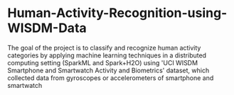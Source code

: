 # Human-Activity-Recognition-using-WISDM-Data

The goal of the project is to classify and recognize human activity categories by applying machine learning techniques in a distributed computing setting (SparkML and Spark+H2O) using 'UCI WISDM Smartphone and Smartwatch Activity and Biometrics' dataset, which collected data from gyroscopes or accelerometers of smartphone and smartwatch
